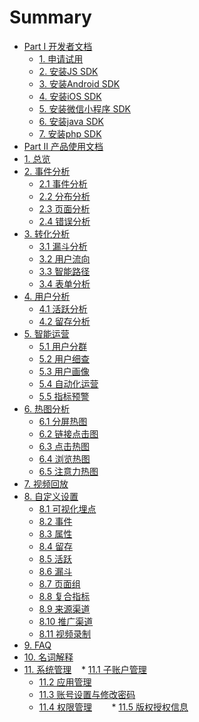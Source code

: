 # Summary

* [Part I 开发者文档]()
    * [1. 申请试用](developer/trial.md)
    * [2. 安装JS SDK](developer/install_JSSDK.md)
    * [3. 安装Android SDK](developer/install_AndroidSDK.md)
    * [4. 安装iOS SDK](developer/install_IOSSDK.md)
    * [5. 安装微信小程序 SDK](developer/install_WeChatSDK.md)
    * [6. 安装java SDK](developer/install_javaSDK.md)
    * [7. 安装php SDK](developer/install_phpSDK.md)
* [Part Ⅱ 产品使用文档]()
* [1. 总览](overview/Dashboard.md)
* [2. 事件分析]()
    * [2.1 事件分析](event.md)
    * [2.2 分布分析](spread.md)   
    * [2.3 页面分析](behavior/page.md)
    * [2.4 错误分析](errorlog.md)
* [3. 转化分析]()
    * [3.1 漏斗分析](transformation/funnel.md)
    * [3.2 用户流向](transformation/urlpath.md)
    * [3.3 智能路径](transformation/smartpath.md)
    * [3.4 表单分析](behavior/anaform.md)
* [4. 用户分析]()
    * [4.1 活跃分析](user/activation.md)
    * [4.2 留存分析](user/retention.md)
* [5. 智能运营]()
    * [5.1 用户分群](user/segment.md)
    * [5.2 用户细查](user/profile.md)
    * [5.3 用户画像](user/persona.md) 
    * [5.4 自动化运营](user/auto.md)  
    * [5.5 指标预警](user/warning.md)    
* [6. 热图分析]()
    * [6.1 分屏热图](behavior/mapscreen.md)
    * [6.2 链接点击图](behavior/mapclick.md)    
    * [6.3 点击热图](behavior/mapclick2.md)
    * [6.4 浏览热图](behavior/mapview.md)
    * [6.5 注意力热图](behavior/mapattention.md)
* [7. 视频回放](video_playback.md)
* [8. 自定义设置]()
    * [8.1 可视化埋点](set/custom_tag.md)
    * [8.2 事件](set/custom_event.md)
    * [8.3 属性](set/custom_attr.md)
    * [8.4 留存](set/custom_retention.md)
    * [8.5 活跃](set/custom_activity.md)
    * [8.6 漏斗](set/custom_funnel.md)
    * [8.7 页面组](set/custom_page_group.md)
    * [8.8 复合指标](set/custom_formula.md)
    * [8.9 来源渠道](set/manage_channel.md)
    * [8.10 推广渠道](set/manage_utm.md)
    * [8.11 视频录制](set/custom_playback.md)
* [9. FAQ](FAQ.md)
* [10. 名词解释](noun_interpretation.md)
* [11. 系统管理]()
    * [11.1 子账户管理](system/manage_user.md)
    * [11.2 应用管理](system/manage_app.md)
    * [11.3 账号设置与修改密码](system/manage_person.md)
    * [11.4 权限管理](system/manage_auth.md)    
    * [11.5 版权授权信息](system/copyright.md)
    
  

 
    


